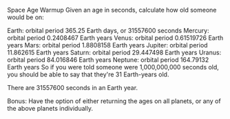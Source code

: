Space Age Warmup
Given an age in seconds, calculate how old someone would be on:

Earth: orbital period 365.25 Earth days, or 31557600 seconds
Mercury: orbital period 0.2408467 Earth years
Venus: orbital period 0.61519726 Earth years
Mars: orbital period 1.8808158 Earth years
Jupiter: orbital period 11.862615 Earth years
Saturn: orbital period 29.447498 Earth years
Uranus: orbital period 84.016846 Earth years
Neptune: orbital period 164.79132 Earth years
So if you were told someone were 1,000,000,000 seconds old, you should be able to say that they're 31 Earth-years old.

There are 31557600 seconds in an Earth year.

Bonus:
Have the option of either returning the ages on all planets, or any of the above planets individually.
